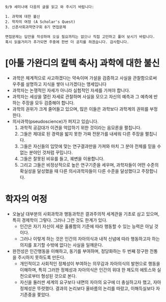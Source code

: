 ```안녕하세요?

9/9 세미나에 다음의 글을 읽고 와 주시기 바랍니다:

1. 과학에 대한 불신
2. 학자의 여정 (A Scholar's Quest)
3. 신촌사회과학연구회 8기 면접문제

면접문제는 답안을 작성하여 오실 필요까지는 없으나 직접 고민하고 풀어 보시기 바랍니다.
혹시 읽을거리가 추가되면 주중에 한번 더 공지를 하겠습니다. 감사합니다.
```


# [아툴 가완디의 칼텍 축사] 과학에 대한 불신
* 과학은 체계적으로 사고하겠다는 약속이며 가설을 검증하고 사실을 관찰함으로써 우주를 설명하고 지식을 쌓아 나가겠다는 맹세입니다
* 과학자는 논쟁적인 자세가 아니라 실험적인 자세를 가져야 합니다.
* 과학자는 세상을 열린 자세로 관찰하며 사실을 모으고 자신의 예측과 그 예측에 반하는 주장을 모두 검증해야 합니다.
* 과학의 권위가 크게 줄어들고 있으며, 많은 이들은 과학보다 과학계의 권위를 부정한다.
* 의사과학(pseudoscience)가 퍼지고 있습니다. 
    1. 과학적 공감대가 이견을 억압하기 위한 것이라는 음모론을 펼칩니다.
    2. 그들은 제대로 된 경력을 밟지 못한 가짜 전문가를 내세워 다른 주장을 펼칩니다. 
    3. 그들은 자신들의 입맛에 맞는 연구결과만을 가져와 마치 그 분야 전체를 믿을 수 없는 분야인 것처럼 꾸밉니다. 
    4. 그들은 잘못된 비유를 들고, 궤변을 이용합니다.
    5. 그리고 그들은 비정상적으로 높은 연구기준을 세우며, 과학자들이 어떤 수준의 확실성을 달성했을 때 다른 의사과학자들이 다른 수준을 달성했다고 주장합니다.

# 학자의 여정
* 오늘날 대부분의 사회과학과 행동과학은 결과주의적 세계관을 기초로
삼고 있으며, 특히 경제학이 그렇다. 그러나 그런 것도 한계가 있다. 
    * 인간은 자기 자신이 세운 훌륭함의 기준에 따라 행동할 수 있는 능력은 아닐 것이다. 
    * 그러나 이렇게 하는 것은 인간의 자아의식과 내적 신념에 따라 행동하고자 하는 의지를 포기할 수밖에 없다는 사실을 일깨운다. 
* 완전성은 인간행동을 이해하고, 동기를 부여하며, 정당화하는 두
번째 장구한 전통을 주시하지 못하도록 만든다.
    * 개인적이고 사회적인 정체성이 부여하는 의무감과 자아의식의 발현으로 행동을 이해하며, 특히 그러한 정체성과 자아의식은 인간의 위대 한 제도의 에토스와 실천으로부터 형성된 것으로 본다.
    * 자신을 둘러싼 세계의 요구보다 내면의 자아의 요구에 더 충실하고자 했고, 자아정체성은 뚜렷했다. 결과의 논리보다 올바름의 논리를 따랐고, 이해득실보다 자기존중을 쫓았다. 